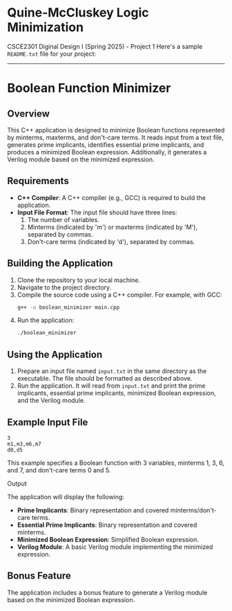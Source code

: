 # Quine-McCluskey Logic Minimization
CSCE2301 Diginal Design I (Spring 2025) - Project 1
Here's a sample `README.txt` file for your project:

---

# Boolean Function Minimizer

## Overview

This C++ application is designed to minimize Boolean functions represented by minterms, maxterms, and don't-care terms. It reads input from a text file, generates prime implicants, identifies essential prime implicants, and produces a minimized Boolean expression. Additionally, it generates a Verilog module based on the minimized expression.

## Requirements

- **C++ Compiler**: A C++ compiler (e.g., GCC) is required to build the application.
- **Input File Format**: The input file should have three lines:
  1. The number of variables.
  2. Minterms (indicated by 'm') or maxterms (indicated by 'M'), separated by commas.
  3. Don't-care terms (indicated by 'd'), separated by commas.

## Building the Application

1. Clone the repository to your local machine.
2. Navigate to the project directory.
3. Compile the source code using a C++ compiler. For example, with GCC:
   ```bash
   g++ -o boolean_minimizer main.cpp
   ```
4. Run the application:
   ```bash
   ./boolean_minimizer
   ```

## Using the Application

1. Prepare an input file named `input.txt` in the same directory as the executable. The file should be formatted as described above.
2. Run the application. It will read from `input.txt` and print the prime implicants, essential prime implicants, minimized Boolean expression, and the Verilog module.

## Example Input File

```plaintext
3
m1,m3,m6,m7
d0,d5
```

This example specifies a Boolean function with 3 variables, minterms 1, 3, 6, and 7, and don't-care terms 0 and 5.

Output

The application will display the following:
- **Prime Implicants**: Binary representation and covered minterms/don't-care terms.
- **Essential Prime Implicants**: Binary representation and covered minterms.
- **Minimized Boolean Expression**: Simplified Boolean expression.
- **Verilog Module**: A basic Verilog module implementing the minimized expression.

## Bonus Feature

The application includes a bonus feature to generate a Verilog module based on the minimized Boolean expression.



